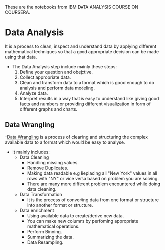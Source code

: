 These are the notebooks from IBM DATA ANALYSIS COURSE ON COURSERA.
# Data Analysis
It is a process to clean, inspect and understand data by applying different mathematical techniques so that a good appropriate decision can be made using that data.
</br>
- The Data Analysis step include mainly these steps:
  1. Define your question and obejctive.
  2. Collect appropriate data.
  3. Clean and transform data to a format which is good enough to do analysis and perform data modeling.
  4. Analyze data.
  5. Interpret results in a way that is easy to understand like giving good facts and numbers or providing different visualization in form of different graphs and charts.

## Data Wrangling                       
-[Data Wrangling](https://github.com/divyanshchoubisa/DATA-ANALYSIS/blob/master/data-wrangling.ipynb/) is a process of cleaning and structuring the complex available data to a format which would be easy to analyse.</br>
- It mainly includes:
  - Data Cleaning
    * Handling missing values.
    * Remove Duplicates.
    * Making data readable e.g Replacing all "New York" values in all rows with "NY" or vice versa based on problem you are solving.</br>
    * There are many more different problem encountered while doing data cleaning.
  - Data Transformation
    * It is the process of converting data from one format or structure into another format or structure.
  - Data enrichment
    * Using available data to create/derive new data.
    * You can make new columns by perfoming appropriate mathematical operations.
    * Perform Binning.
    * Summarizing the data.
    * Data Resampling.







